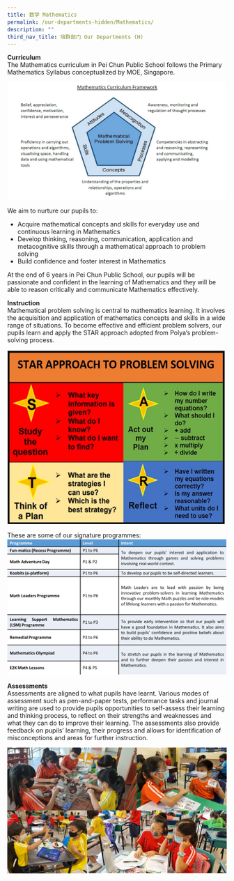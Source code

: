 ```yaml
---
title: 数学 Mathematics
permalink: /our-departments-hidden/Mathematics/
description: ""
third_nav_title: 培群部门 Our Departments (H)
---
```

**Curriculum**<br>
The Mathematics curriculum in Pei Chun Public School follows the Primary Mathematics Syllabus conceptualized by MOE, Singapore. 

![Math1](/images/Our%20Programmes/Math1.jpeg)

We aim to nurture our pupils to:
* Acquire mathematical concepts and skills for everyday use and continuous learning in Mathematics
* Develop thinking, reasoning, communication, application and metacognitive skills through a mathematical approach to problem solving
* Build confidence and foster interest in Mathematics

At the end of 6 years in Pei Chun Public School, our pupils will be passionate and confident in the learning of Mathematics and they will be able to reason critically and communicate Mathematics effectively.

**Instruction**<br>
Mathematical problem solving is central to mathematics learning. It involves the acquisition and application of mathematics concepts and skills in a wide range of situations. To become effective and efficient problem solvers, our pupils learn and apply the STAR approach adopted from Polya’s problem-solving process.

<img src="/images/Our%20Programmes/Math2.jpg" alt="Math2" style="width:500px;height:400px;">

These are some of our signature programmes:
![Math5](/images/Our%20Programmes/Math5.jpg)

**Assessments**<br>
Assessments are aligned to what pupils have learnt. Various modes of assessment such as pen-and-paper tests, performance tasks and journal writing are used to provide pupils opportunities to self-assess their learning and thinking process, to reflect on their strengths and weaknesses and what they can do to improve their learning. The assessments also provide feedback on pupils’ learning, their progress and allows for identification of misconceptions and areas for further instruction. 

![Math4](/images/Our%20Programmes/Math4.jpg)